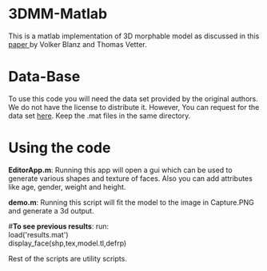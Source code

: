 # 3DMM-Matlab
This is a matlab implementation of 3D morphable model as discussed in this <a href = 'http://gravis.dmi.unibas.ch/publications/Sigg99/morphmod2.pdf'> paper </a>by Volker Blanz and Thomas Vetter.
# <b>Data-Base</b>
To use this code you will need the data set provided by the original authors. We do not have the license to distribute it. However, You can request for the data set <a href = 'http://faces.cs.unibas.ch/bfm/main.php?nav=1-0&id=basel_face_model'>here</a>. Keep the .mat files in the same directory.
# <b>Using the code</b>
<p>
<b>EditorApp.m</b>: Running this app will open a gui which can be used to generate various shapes and texture of faces. Also you can add attributes like age, gender, weight and height.
</p>
<p>
<b>demo.m</b>: Running this script will fit the model to the image in Capture.PNG and generate a 3d output.
</p>
<p>
#<b>To see previous results</b>: 
run:<br>
load('results.mat')<br>
display_face(shp,tex,model.tl,defrp)
</p>
Rest of the scripts are utility scripts.

